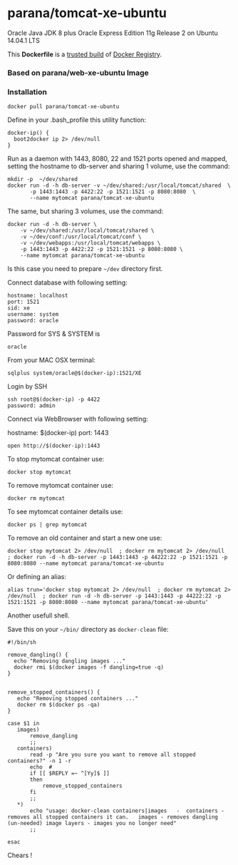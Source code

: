parana/tomcat-xe-ubuntu
====================

Oracle Java JDK 8 plus Oracle Express Edition 11g Release 2 on Ubuntu 14.04.1 LTS

This **Dockerfile** is a [trusted build](https://registry.hub.docker.com/u/parana/tomcat-xe-ubuntu/) of [Docker Registry](https://registry.hub.docker.com/).

### Based on parana/web-xe-ubuntu Image

### Installation

```
docker pull parana/tomcat-xe-ubuntu
```

Define in your .bash_profile this utility function:

```
docker-ip() { 
  boot2docker ip 2> /dev/null 
} 
```

Run as a daemon with 1443, 8080, 22 and 1521 ports opened and mapped, 
setting the hostname to db-server and sharing 1 volume, use the command:

```
mkdir -p  ~/dev/shared
docker run -d -h db-server -v ~/dev/shared:/usr/local/tomcat/shared  \
       -p 1443:1443 -p 4422:22 -p 1521:1521 -p 8080:8080  \
       --name mytomcat parana/tomcat-xe-ubuntu
```

The same, but sharing 3 volumes, use the command:
```
docker run -d -h db-server \
    -v ~/dev/shared:/usr/local/tomcat/shared \
    -v ~/dev/conf:/usr/local/tomcat/conf \
    -v ~/dev/webapps:/usr/local/tomcat/webapps \
    -p 1443:1443 -p 4422:22 -p 1521:1521 -p 8080:8080 \
    --name mytomcat parana/tomcat-xe-ubuntu
```

Is this case you need to prepare `~/dev` directory first.


Connect database with following setting:

```
hostname: localhost
port: 1521
sid: xe
username: system
password: oracle
```

Password for SYS & SYSTEM is

```
oracle
```
From your MAC OSX terminal:

```
sqlplus system/oracle@$(docker-ip):1521/XE
```

Login by SSH 

```
ssh root@$(docker-ip) -p 4422
password: admin
```

Connect via WebBrowser with following setting:

hostname: $(docker-ip)
port: 1443

```
open http://$(docker-ip):1443
```

To stop mytomcat container use:

```
docker stop mytomcat
```

To remove mytomcat container use:

```
docker rm mytomcat
```

To see mytomcat container details use:

```
docker ps | grep mytomcat 
```

To remove an old container and start a new one use:

```
docker stop mytomcat 2> /dev/null  ; docker rm mytomcat 2> /dev/null  ; docker run -d -h db-server -p 1443:1443 -p 44222:22 -p 1521:1521 -p 8080:8080 --name mytomcat parana/tomcat-xe-ubuntu 
```
Or defining an alias:

```
alias trun='docker stop mytomcat 2> /dev/null  ; docker rm mytomcat 2> /dev/null  ; docker run -d -h db-server -p 1443:1443 -p 44222:22 -p 1521:1521 -p 8080:8080 --name mytomcat parana/tomcat-xe-ubuntu'
```
Another usefull shell. 

Save this on your `~/bin/` directory as `docker-clean` file:

```
#!/bin/sh                                                                                                                                                                            

remove_dangling() {
  echo "Removing dangling images ..."
  docker rmi $(docker images -f dangling=true -q)
}


remove_stopped_containers() {
   echo "Removing stopped containers ..."
   docker rm $(docker ps -qa)
}

case $1 in
   images)
       remove_dangling
       ;;
   containers)
       read -p "Are you sure you want to remove all stopped containers?" -n 1 -r
       echo  #
       if [[ $REPLY =~ ^[Yy]$ ]]
       then
           remove_stopped_containers
       fi
       ;;
   *)
       echo "usage: docker-clean containers|images   -  containers - removes all stopped containers it can.   images - removes dangling (un-needed) image layers - images you no longer need"
       ;;

esac

```

Chears !
